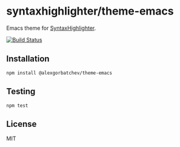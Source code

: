 # syntaxhighlighter/theme-emacs

Emacs theme for [SyntaxHighlighter](https://github.com/syntaxhighlighter).

[![Build Status](https://travis-ci.org/syntaxhighlighter/theme-emacs.svg)](https://travis-ci.org/syntaxhighlighter/theme-emacs)

## Installation

    npm install @alexgorbatchev/theme-emacs

## Testing

    npm test

## License

MIT
